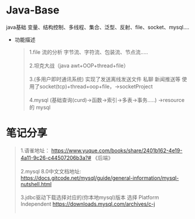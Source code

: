 # Java-Base

java基础 变量、结构控制、多线程、集合、泛型、反射、file、socket、mysql....

* 功能描述
  > 1.file 流的分析 字节流、字符流、包装流、节点流.....<br><br>
  > 2.坦克大战（java awt+OOP+thread+file）<br><br>
  > 3.(多用户即时通讯系统) 实现了发送离线发送文件 私聊 新闻推送等 使用了socket(tcp)+thread+oop+file，->socketProject<br><br>
  > 4.mysql (基础查询(curd)->函数->索引->多表->事务.....) ->resource 的 mysql 

# 笔记分享
> 1.语雀地址： https://www.yuque.com/books/share/2401b162-4e19-4a11-9c26-c44507206b3a?# 《后端》<br><br>
> 2.mysql 8.0中文文档地址: https://docs.gitcode.net/mysql/guide/general-information/mysql-nutshell.html <br><br>
> 3.jdbc驱动下载选择对应的(你本地mysql)版本 选择 Platform Independent https://downloads.mysql.com/archives/c-j <br><br>
> 
> 

[//]: # (<img src='' alt="路线图"/>)
